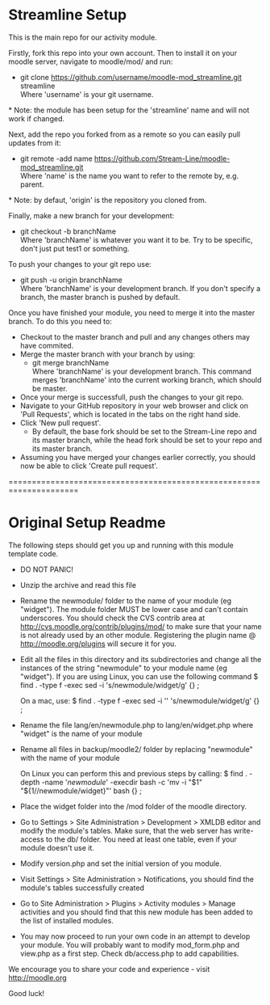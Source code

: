 # Streamline Setup
This is the main repo for our activity module.

Firstly, fork this repo into your own account. Then to install it on your moodle server, navigate to moodle/mod/ and run:
* git clone https://github.com/username/moodle-mod_streamline.git streamline <br>
Where 'username' is your git username.

\* Note: the module has been setup for the 'streamline' name and will not work if changed.

Next, add the repo you forked from as a remote so you can easily pull updates from it:
* git remote -add name https://github.com/Stream-Line/moodle-mod_streamline.git <br>
Where 'name' is the name you want to refer to the remote by, e.g. parent.

\* Note: by defaut, 'origin' is the repository you cloned from.

Finally, make a new branch for your development:
* git checkout -b branchName <br>
Where 'branchName' is whatever you want it to be. Try to be specific, don't just put test1 or something.

To push your changes to your git repo use:
* git push -u origin branchName <br>
Where 'branchName' is your development branch. If you don't specify a branch, the master branch is pushed by default.

Once you have finished your module, you need to merge it into the master branch. To do this you need to:
* Checkout to the master branch and pull and any changes others may have commited.
* Merge the master branch with your branch by using:
  * git merge branchName <br>
Where 'branchName' is your development branch. This command merges 'branchName' into the current working branch, which should be master.
* Once your merge is successfull, push the changes to your git repo. 
* Navigate to your GitHub repository in your web browser and click on 'Pull Requests', which is located in the tabs on the right hand side.
* Click 'New pull request'.
  * By default, the base fork should be set to the Stream-Line repo and its master branch, while the head fork should be set to your repo and its master branch.
* Assuming you have merged your changes earlier correctly, you should now be able to click 'Create pull request'.

=====================================================================
# Original Setup Readme
The following steps should get you up and running with
this module template code.

* DO NOT PANIC!

* Unzip the archive and read this file

* Rename the newmodule/ folder to the name of your module (eg "widget").
  The module folder MUST be lower case and can't contain underscores. You should check the CVS contrib
  area at http://cvs.moodle.org/contrib/plugins/mod/ to make sure that
  your name is not already used by an other module. Registering the plugin
  name @ http://moodle.org/plugins will secure it for you.

* Edit all the files in this directory and its subdirectories and change
  all the instances of the string "newmodule" to your module name
  (eg "widget"). If you are using Linux, you can use the following command
  $ find . -type f -exec sed -i 's/newmodule/widget/g' {} \;

  On a mac, use:
  $ find . -type f -exec sed -i '' 's/newmodule/widget/g' {} \;

* Rename the file lang/en/newmodule.php to lang/en/widget.php
  where "widget" is the name of your module

* Rename all files in backup/moodle2/ folder by replacing "newmodule" with
  the name of your module

  On Linux you can perform this and previous steps by calling:
  $ find . -depth -name '*newmodule*' -execdir bash -c 'mv -i "$1" "${1//newmodule/widget}"' bash {} \;

* Place the widget folder into the /mod folder of the moodle
  directory.

* Go to Settings > Site Administration > Development > XMLDB editor
  and modify the module's tables.
  Make sure, that the web server has write-access to the db/ folder.
  You need at least one table, even if your module doesn't use it.

* Modify version.php and set the initial version of you module.

* Visit Settings > Site Administration > Notifications, you should find
  the module's tables successfully created

* Go to Site Administration > Plugins > Activity modules > Manage activities
  and you should find that this new module has been added to the list of
  installed modules.

* You may now proceed to run your own code in an attempt to develop
  your module. You will probably want to modify mod_form.php and view.php
  as a first step. Check db/access.php to add capabilities.

We encourage you to share your code and experience - visit http://moodle.org

Good luck!
